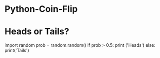 # Python-Coin-Flip
# Heads or Tails?
import random
prob = random.random()
if prob > 0.5:
    print ('Heads')
else:
    print('Tails')
